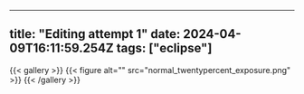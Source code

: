 
---
title: "Editing attempt 1"
date: 2024-04-09T16:11:59.254Z
tags: ["eclipse"]
---
{{< gallery >}}
{{< figure alt="" src="normal_twentypercent_exposure.png" >}}
{{< /gallery >}}



